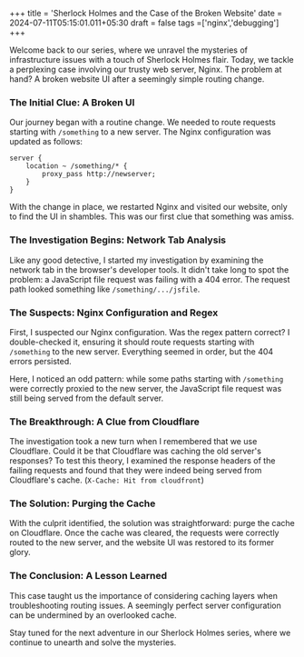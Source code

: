 +++
title = 'Sherlock Holmes and the Case of the Broken Website'
date = 2024-07-11T05:15:01.011+05:30
draft = false
tags =['nginx','debugging']
+++ 


Welcome back to our series, where we unravel the mysteries of infrastructure issues with a touch of Sherlock Holmes flair. Today, we tackle a perplexing case involving our trusty web server, Nginx. The problem at hand? A broken website UI after a seemingly simple routing change.

### The Initial Clue: A Broken UI

Our journey began with a routine change. We needed to route requests starting with `/something` to a new server. The Nginx configuration was updated as follows:

```nginx
server {
    location ~ /something/* {
        proxy_pass http://newserver;
    }
}
```

With the change in place, we restarted Nginx and visited our website, only to find the UI in shambles. This was our first clue that something was amiss.

### The Investigation Begins: Network Tab Analysis

Like any good detective, I started my investigation by examining the network tab in the browser's developer tools. It didn't take long to spot the problem: a JavaScript file request was failing with a 404 error. The request path looked something like `/something/.../jsfile`.

### The Suspects: Nginx Configuration and Regex

First, I suspected our Nginx configuration. Was the regex pattern correct? I double-checked it, ensuring it should route requests starting with `/something` to the new server. Everything seemed in order, but the 404 errors persisted. 

Here, I noticed an odd pattern: while some paths starting with `/something` were correctly proxied to the new server, the JavaScript file request was still being served from the default server.

### The Breakthrough: A Clue from Cloudflare

The investigation took a new turn when I remembered that we use Cloudflare. Could it be that Cloudflare was caching the old server's responses? To test this theory, I examined the response headers of the failing requests and found that they were indeed being served from Cloudflare's cache. (`X-Cache: Hit from cloudfront`)

### The Solution: Purging the Cache

With the culprit identified, the solution was straightforward: purge the cache on Cloudflare. Once the cache was cleared, the requests were correctly routed to the new server, and the website UI was restored to its former glory.

### The Conclusion: A Lesson Learned

This case taught us the importance of considering caching layers when troubleshooting routing issues. A seemingly perfect server configuration can be undermined by an overlooked cache.

Stay tuned for the next adventure in our Sherlock Holmes series, where we continue to unearth and solve the mysteries.